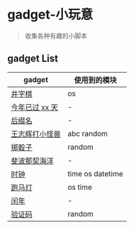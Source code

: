# gadget-小玩意

> 收集各种有趣的小脚本

## gadget List

| gadget                                | 使用到的模块     |
| ------------------------------------- | ---------------- |
| [井字棋](./井字棋.py)                 | os               |
| [今年已过 xx 天](./今年已过xx天.py)   | -                |
| [后缀名](./后缀名.py)                 | -                |
| [王志辉打小怪兽](./王志辉打小怪兽.py) | abc random       |
| [掷骰子](./掷骰子.py)                 | random           |
| [斐波那契海洋](./斐波那契海洋.py)     | -                |
| [时钟](./时钟.py)                     | time os datetime |
| [跑马灯](./跑马灯.py)                 | os time          |
| [闰年](./闰年.py)                     | -                |
| [验证码](./验证码.py)                 | random           |
